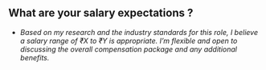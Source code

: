 ## What are your salary expectations ?

- _Based on my research and the industry standards for this role, I believe a salary range of ₹X to ₹Y is appropriate. I’m flexible and open to discussing the overall compensation package and any additional benefits._